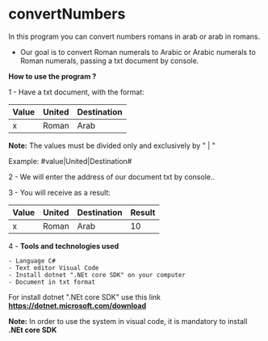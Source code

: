 # convertNumbers
In this program you can convert numbers romans in arab or arab in romans.

* Our goal is to convert Roman numerals to Arabic or Arabic numerals to Roman numerals, passing a txt document by console.

**How to use the program ?** 

1 - Have a txt document, with the format: 

| Value | United | Destination |
| ----- | ---- | ----|
| x | Roman | Arab |

**Note:** The values must be divided only and exclusively by " | "

Example: #value|United|Destination#
 
2 - We will enter the address of our document txt by console..

3 - You will receive as a result: 

| Value | United | Destination | Result  |
| ----- | ---- | ---- | ---- |
| x | Roman | Arab |  10  |

4 - **Tools and technologies used**

    - Language C# 
    - Text editor Visual Code 
    - Install dotnet ".NEt core SDK" on your computer
    - Document in txt format 

For install dotnet ".NEt core SDK" use this link **https://dotnet.microsoft.com/download**

**Note:** In order to use the system in visual code, it is mandatory to install **.NEt core SDK**
